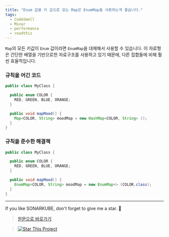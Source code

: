 ```yaml
---
title: "Enum 값을 키 값으로 갖는 Map은 EnumMap을 사용하는게 좋습니다."
tags:
  - CodeSmell
  - Minor
  - performance
  - readthis
---
```


`Map`의 모든 키값이 `Enum` 값이라면 `EnumMap`을 대체해서 사용할 수 있습니다.
이 자료형은 간단한 배열을 기반으로한 자료구조를 사용하고 있기 때문에, 다른 집합들에 비해 훨씬 효율적입니다.

### 규칙을 어긴 코드

```java
public class MyClass {

  public enum COLOR {
    RED, GREEN, BLUE, ORANGE;
  }

  public void mapMood() {
    Map<COLOR, String> moodMap = new HashMap<COLOR, String> ();
  }
}
```

### 규칙을 준수한 해결책

```java
public class MyClass {

  public enum COLOR {
    RED, GREEN, BLUE, ORANGE;
  }

  public void mapMood() {
    EnumMap<COLOR, String> moodMap = new EnumMap<> (COLOR.class);
  }
}
```

---

If you like SONARKUBE, don't forget to give me a star. :star2:

> [원문으로 바로가기](https://rules.sonarsource.com/java/RSPEC-1640)

> [![Star This Project](https://img.shields.io/github/stars/kantabile/sonarkube.svg?label=Stars&style=social)](https://github.com/kantabile/sonarkube)
